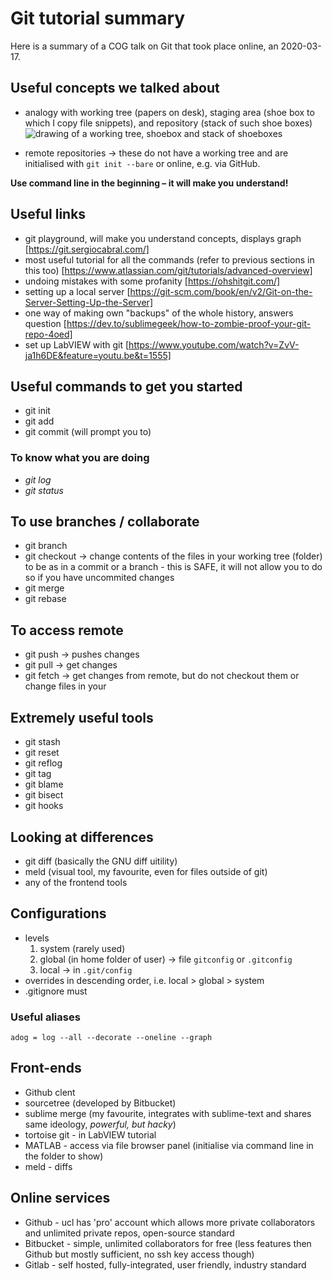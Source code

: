 Git tutorial summary
====================
Here is a summary of a COG talk on Git that took place online, an 2020-03-17.

## Useful concepts we talked about
- analogy with working tree (papers on desk), staging area (shoe box to which I copy file snippets), and repository (stack of such shoe boxes)
![drawing of a working tree, shoebox and stack of shoeboxes]("assets/git_space_concept.PNG")

- remote repositories -> these do not have a working tree and are initialised with `git init --bare` or online, e.g. via GitHub.


__Use command line in the beginning – it will make you understand!__

## Useful links
- git playground, will make you understand concepts, displays graph [https://git.sergiocabral.com/]
- most useful tutorial for all the commands (refer to previous sections in this too) [https://www.atlassian.com/git/tutorials/advanced-overview]
- undoing mistakes with some profanity [https://ohshitgit.com/]
- setting up a local server [https://git-scm.com/book/en/v2/Git-on-the-Server-Setting-Up-the-Server]
- one way of making own "backups" of the whole history, answers question [https://dev.to/sublimegeek/how-to-zombie-proof-your-git-repo-4oed]
- set up LabVIEW with git [https://www.youtube.com/watch?v=ZvV-ja1h6DE&feature=youtu.be&t=1555]


## Useful commands to get you started
- git init
- git add
- git commit (will prompt you to)

### To know what you are doing
- _git log_
- _git status_

## To use branches / collaborate
- git branch
- git checkout -> change contents of the files in your working tree (folder) to be as in a commit or a branch - this is SAFE, it will not allow you to do so if you have uncommited changes
- git merge
- git rebase

## To access remote
- git push -> pushes changes
- git pull -> get changes
- git fetch -> get changes from remote, but do not checkout them or change files in your   

## Extremely useful tools
- git stash
- git reset
- git reflog
- git tag
- git blame
- git bisect
- git hooks

## Looking at differences
- git diff (basically the GNU diff uitility)
- meld (visual tool, my favourite, even for files outside of git)
- any of the frontend tools

## Configurations
- levels
	1. system (rarely used)
	2. global (in home folder of user) -> file `gitconfig` or `.gitconfig`
	3. local -> in `.git/config`
- overrides in descending order, i.e. local > global > system
- .gitignore must 

### Useful aliases
	adog = log --all --decorate --oneline --graph


## Front-ends
- Github clent
- sourcetree (developed by Bitbucket)
- sublime merge (my favourite, integrates with sublime-text and shares same ideology, _powerful, but hacky_)
- tortoise git - in LabVIEW tutorial
- MATLAB - access via file browser panel (initialise via command line in the folder to show)
- meld - diffs


## Online services
- Github - ucl has 'pro' account which allows more private collaborators and unlimited private repos, open-source standard
- Bitbucket - simple, unlimited collaborators for free (less features then Github but mostly sufficient, no ssh key access though)
- Gitlab - self hosted, fully-integrated, user friendly, industry standard
